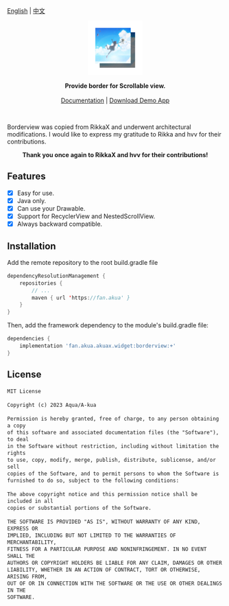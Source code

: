 <p >
    <a href="https://github.com/AquaApps/AkuaX/tree/main/widget/borderview/">English</a>
    | <a href="https://github.com/AquaApps/AkuaX/tree/main/widget/borderview/README_CN.md">中文</a>
</p>

<p align="center"><img src="https://github.com/AquaApps/AkuaX/blob/main/assets/borderview.png?raw=true" alt="1600" width="25%"/></p>

<p align="center">
    <strong>Provide border for Scrollable view.</strong>
    <br>
    <br>
    <a href="https://github.com/AquaApps/AkuaX/tree/main/widget/borderview/Doc.md">Documentation</a>
    | <a href="https://github.com/AquaApps/AkuaX/blob/main/assets/borderview_demo.apk">Download Demo App</a>
    <br>
</p>

<br>

Borderview was copied from RikkaX and underwent architectural modifications. I would like to express my gratitude to Rikka and hvv for their contributions.


<p align="center"><strong>Thank you once again to RikkaX and hvv for their contributions!</strong></p>

## Features

- [x] Easy for use.
- [x] Java only.
- [x] Can use your Drawable.
- [x] Support for RecyclerView and NestedScrollView.
- [x] Always backward compatible.

## Installation

Add the remote repository to the root build.gradle file

```kotlin
dependencyResolutionManagement {
    repositories {
        // ...
        maven { url 'https://fan.akua' }
    }
}
```

Then, add the framework dependency to the module's build.gradle file:

```groovy
dependencies {
    implementation 'fan.akua.akuax.widget:borderview:+'
}
```

## License

```
MIT License

Copyright (c) 2023 Aqua/A-kua

Permission is hereby granted, free of charge, to any person obtaining a copy
of this software and associated documentation files (the "Software"), to deal
in the Software without restriction, including without limitation the rights
to use, copy, modify, merge, publish, distribute, sublicense, and/or sell
copies of the Software, and to permit persons to whom the Software is
furnished to do so, subject to the following conditions:

The above copyright notice and this permission notice shall be included in all
copies or substantial portions of the Software.

THE SOFTWARE IS PROVIDED "AS IS", WITHOUT WARRANTY OF ANY KIND, EXPRESS OR
IMPLIED, INCLUDING BUT NOT LIMITED TO THE WARRANTIES OF MERCHANTABILITY,
FITNESS FOR A PARTICULAR PURPOSE AND NONINFRINGEMENT. IN NO EVENT SHALL THE
AUTHORS OR COPYRIGHT HOLDERS BE LIABLE FOR ANY CLAIM, DAMAGES OR OTHER
LIABILITY, WHETHER IN AN ACTION OF CONTRACT, TORT OR OTHERWISE, ARISING FROM,
OUT OF OR IN CONNECTION WITH THE SOFTWARE OR THE USE OR OTHER DEALINGS IN THE
SOFTWARE.
```
